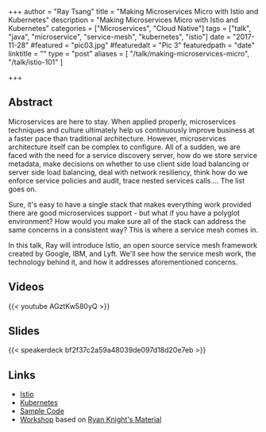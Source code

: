 +++
author = "Ray Tsang"
title = "Making Microservices Micro with Istio and Kubernetes"
description = "Making Microservices Micro with Istio and Kubernetes"
categories = ["Microservices", "Cloud Native"]
tags = ["talk", "java", "microservice", "service-mesh", "kubernetes", "istio"]
date = "2017-11-28"
#featured = "pic03.jpg"
#featuredalt = "Pic 3"
featuredpath = "date"
linktitle = ""
type = "post"
aliases = [
  "/talk/making-microservices-micro",
  "/talk/istio-101"
]

+++

## Abstract
Microservices are here to stay. When applied properly, microservices techniques and culture ultimately help us continuously improve business at a faster pace than traditional architecture. However, microservices architecture itself can be complex to configure. All of a sudden, we are faced with the need for a service discovery server, how do we store service metadata, make decisions on whether to use client side load balancing or server side load balancing, deal with network resiliency, think how do we enforce service policies and audit, trace nested services calls.... The list goes on.

Sure, it's easy to have a single stack that makes everything work provided there are good microservices support - but what if you have a polyglot environment? How would you make sure all of the stack can address the same concerns in a consistent way? This is where a service mesh comes in.

In this talk, Ray will introduce Istio, an open source service mesh framework created by Google, IBM, and Lyft. We'll see how the service mesh work, the technology behind it, and how it addresses aforementioned concerns.

## Videos
{{< youtube AGztKw580yQ >}}

## Slides
{{< speakerdeck bf2f37c2a59a48039de097d18d20e7eb >}}

## Links
- [Istio](https://istio.io)
- [Kubernetes](https://kubernetes.io)
- [Sample Code](https://github.com/saturnism/istio-by-example-java)
- [Workshop](https://github.com/saturnism/istio-workshop) based on [Ryan Knight's Material](https://github.com/retroryan/istio-workshop)

